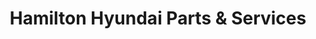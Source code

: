 ---
title: "Hamilton Hyundai Parts & Services"
url: /hamilton/hamilton-hyundai-parts-and-services/
shop: car repair
---